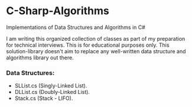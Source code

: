 # C-Sharp-Algorithms
Implementations of Data Structures and Algorithms in C#

I am writing this organized collection of classes as part of my preparation for technical interviews. This is for educational purposes only. This solution-library doesn't aim to replace any well-written data structure and algorithms library out there.

### Data Structures:
* SLList.cs (Singly-Linked List).
* DLList.cs (Doubly-Linked List).
* Stack.cs (Stack - LIFO).
